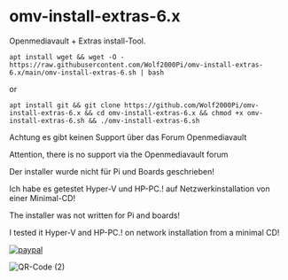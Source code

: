 # omv-install-extras-6.x
Openmediavault + Extras install-Tool.
```
apt install wget && wget -O - https://raw.githubusercontent.com/Wolf2000Pi/omv-install-extras-6.x/main/omv-install-extras-6.sh | bash
```
or
```
apt install git && git clone https://github.com/Wolf2000Pi/omv-install-extras-6.x && cd omv-install-extras-6.x && chmod +x omv-install-extras-6.sh && ./omv-install-extras-6.sh
```

Achtung es gibt keinen Support über das Forum Openmediavault

Attention, there is no support via the Openmediavault forum

Der installer wurde nicht für Pi und Boards geschrieben! 

Ich habe es getestet Hyper-V und HP-PC.! auf Netzwerkinstallation von einer Minimal-CD!

The installer was not written for Pi and boards! 

I tested it Hyper-V and HP-PC.! on network installation from a minimal CD!



[![paypal](https://www.paypalobjects.com/de_DE/AT/i/btn/btn_donateCC_LG.gif)](https://www.paypal.com/donate/?hosted_button_id=MDV3LUKEPG9KN)

![QR-Code (2)](https://user-images.githubusercontent.com/17816568/215238137-f22eb705-d96b-4ee8-b278-2fbb89313ff0.png)
